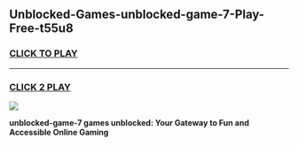 
## Unblocked-Games-unblocked-game-7-Play-Free-t55u8
<h3>
<a href="https://premium76.site?title=unblocked-game-7&ref=18A">CLICK TO PLAY</a></h3>
<hr>

<h3>
<a href="https://premium76.site?title=unblocked-game-7&ref=18A">CLICK 2 PLAY</a>
  
</h3>

<a href="https://premium76.site?title=unblocked-game-7&ref=18A"><img src="https://clearcache.store/games.png"></a>


**unblocked-game-7 games unblocked: Your Gateway to Fun and Accessible Online Gaming**
